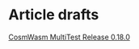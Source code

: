 # Article drafts

[CosmWasm MultiTest Release 0.18.0](./MultiTest-Release-0-18-0/MultiTest-Release-0.18.0.md)
